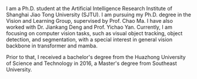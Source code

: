 I am a Ph.D. student at the Artificial Intelligence Research Institute of Shanghai Jiao Tong University (SJTU). I am pursuing my Ph.D. degree in the Vision and Learning Group, supervised by Prof. Chao Ma. I have also worked with Dr. Jiankang Deng and Prof. Yichao Yan. Currently, I am focusing on computer vision tasks, such as visual object tracking, object detection, and segmentation, with a special interest in general vision backbone in transformer and mamba.

Prior to that, I received a bachelor's degree from the Huazhong University of Science and Technology in 2016, a Master's degree from Southeast University. 

